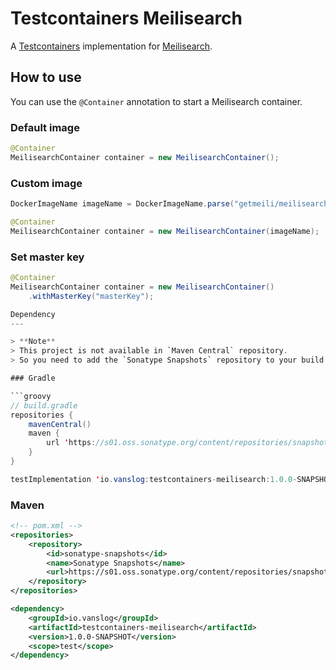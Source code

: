 Testcontainers Meilisearch
===

A [Testcontainers](https://www.testcontainers.org/) implementation for [Meilisearch](https://www.meilisearch.com/).

How to use
---

You can use the `@Container` annotation to start a Meilisearch container.

### Default image

```java
@Container
MeilisearchContainer container = new MeilisearchContainer();
```

### Custom image

```java
DockerImageName imageName = DockerImageName.parse("getmeili/meilisearch:latest");

@Container
MeilisearchContainer container = new MeilisearchContainer(imageName);
```

### Set master key

```java
@Container
MeilisearchContainer container = new MeilisearchContainer()
    .withMasterKey("masterKey");

Dependency
---

> **Note**
> This project is not available in `Maven Central` repository.
> So you need to add the `Sonatype Snapshots` repository to your build file.

### Gradle

```groovy
// build.gradle
repositories {
    mavenCentral()
    maven {
        url 'https://s01.oss.sonatype.org/content/repositories/snapshots/'
    }
}

testImplementation 'io.vanslog:testcontainers-meilisearch:1.0.0-SNAPSHOT'
```

### Maven

```xml
<!-- pom.xml -->
<repositories>
    <repository>
        <id>sonatype-snapshots</id>
        <name>Sonatype Snapshots</name>
        <url>https://s01.oss.sonatype.org/content/repositories/snapshots/</url>
    </repository>
</repositories>

<dependency>
    <groupId>io.vanslog</groupId>
    <artifactId>testcontainers-meilisearch</artifactId>
    <version>1.0.0-SNAPSHOT</version>
    <scope>test</scope>
</dependency>
```
